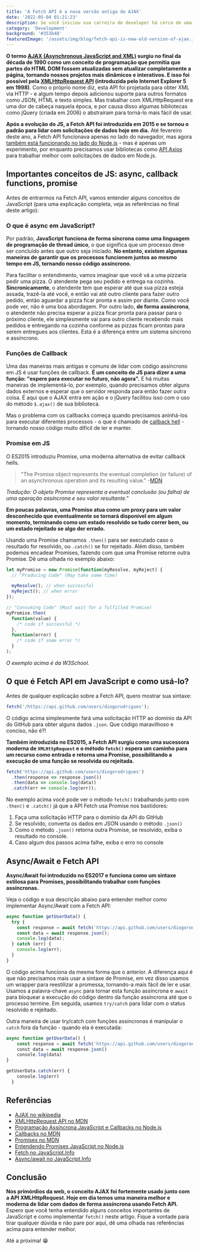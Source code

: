 ```yaml
---
title: 'A Fetch API é a nova versão antiga do AJAX'
date: '2022-05-04 01:21:23'
description: Se você iniciou sua carreira de developer há cerca de uma década, provavelmente sabe como era complicado usar AJAX em nossas aplicações da web. No entanto, agora todos nós sabemos que o JavaScript vanilla moderno nos apresenta várias funcionalidades poderosas, incluindo a Fetch API - uma maneira mais fácil de obter dados do servidor sem recarregar a página.
category: 'Development'
background: '#353b48'
featuredImage: '/assets/img/blog/fetch-api-is-new-old-version-of-ajax.jpg'
---
```


**O termo [AJAX (Asynchronous JavaScript and XML)](<https://en.wikipedia.org/wiki/Ajax_(programming)>) surgiu no final da década de 1990 como um conceito de programação que permitia que partes do HTML DOM fossem atualizadas sem atualizar completamente a página, tornando nossos projetos mais dinâmicos e interativos. E isso foi possível pela [XMLHttpRequest API](https://developer.mozilla.org/en-US/docs/Web/API/XMLHTTPRequest) (introduzida pelo Internet Explorer 5 em 1998)**. Como o próprio nome diz, esta API foi projetada para obter XML via HTTP - e algum tempo depois adicionou suporte para outros formatos como JSON, HTML e texto simples. Mas trabalhar com XMLHttpRequest era uma dor de cabeça naquela época, e por causa disso algumas bibliotecas como jQuery (criada em 2006) o abstraíram para torná-lo mais fácil de usar.

**Após a evolução do JS, a Fetch API foi introduzida em 2015 e se tornou o padrão para lidar com solicitações de dados hoje em dia.** Até fevereiro deste ano, a Fetch API funcionava apenas no lado do navegador, mas agora [também está funcionando no lado do Node.js](https://blog.logrocket.com/fetch-api-node-js/) - mas é apenas um experimento, por enquanto precisamos usar bibliotecas como [API Axios](https://axios-http.com/docs/intro) para trabalhar melhor com solicitações de dados em Node.js.

## Importantes conceitos de JS: async, callback functions, promise

Antes de entrarmos na Fetch API, vamos entender alguns conceitos de JavaScript (para uma explicação completa, veja as referências no final deste artigo):

### O que é async em JavaScript?

Por padrão, **JavaScript funciona de forma síncrona como uma linguagem de programação de thread único**, o que significa que um processo deve ser concluído antes que outro seja iniciado. **No entanto, existem algumas maneiras de garantir que os processos funcionem juntos ao mesmo tempo em JS, tornando nosso código assíncrono.**

Para facilitar o entendimento, vamos imaginar que você vá a uma pizzaria pedir uma pizza. O atendente pega seu pedido e entrega na cozinha. **Sincronicamente**, o atendente tem que esperar até que sua pizza esteja assada, trazê-la até você, e então vai até outro cliente para fazer outro pedido, então aguardar a pizza ficar pronta e assim por diante. Como você pode ver, não é uma boa abordagem. Por outro lado, **de forma assíncrona**, o atendente não precisa esperar a pizza ficar pronta para passar para o próximo cliente, ele simplesmente vai para outro cliente recebendo mais pedidos e entregando na cozinha conforme as pizzas ficam prontas para serem entregues aos clientes. Esta é a diferença entre um sistema síncrono e assíncrono.

### Funções de Callback

Uma das maneiras mais antigas e comuns de lidar com código assíncrono em JS é usar funções de callback. **É um conceito de JS para dizer a uma função: "espere para executar no futuro, não agora".** E há muitas maneiras de implementá-lo, por exemplo, quando precisamos obter alguns dados externos e esperar que o servidor responda para então fazer outra coisa. É aqui que o AJAX entra em ação e o jQuery facilitou isso com o uso do método `$.ajax()` de sua biblioteca.

Mas o problema com os callbacks começa quando precisamos aninhá-los para executar diferentes processos - o que é chamado de [callback hell](http://callbackhell.com/) - tornando nosso código muito difícil de ler e manter.

### Promise em JS

O ES2015 introduziu Promise, uma moderna alternativa de evitar callback hells.

> "The Promise object represents the eventual completion (or failure) of an asynchronous operation and its resulting value." -[MDN](https://developer.mozilla.org/en-US/docs/Web/JavaScript/Reference/Global_Objects/Promise)

_Tradução: O objeto Promise representa a eventual conclusão (ou falha) de uma operação assíncrona e seu valor resultante."_

**Em poucas palavras, uma Promise atua como um proxy para um valor desconhecido que eventualmente se tornará disponível em algum momento, terminando como um estado resolvido se tudo correr bem, ou um estado rejeitado se algo der errado.**

Usando uma Promise chamamos `.then()` para ser executado caso o resultado for resolvido, ou `.catch()` se for rejeitado. Além disso, também podemos encadear Promises, fazendo com que uma Promise retorne outra Promise. Dê uma olhada no exemplo abaixo:

```js
let myPromise = new Promise(function(myResolve, myReject) {
  // "Producing Code" (May take some time)

  myResolve(); // when successful
  myReject(); // when error
});

// "Consuming Code" (Must wait for a fulfilled Promise)
myPromise.then(
  function(value) {
    /* code if successful */
  },
  function(error) {
    /* code if some error */
  }
);
```

_O exemplo acima é da W3School._

## O que é Fetch API em JavaScript e como usá-lo?

Antes de qualquer explicação sobre a Fetch API, quero mostrar sua sintaxe:

```js
fetch('/https://api.github.com/users/diogorodrigues');
```

O código acima simplesmente fará uma solicitação HTTP ao domínio da API do GitHub para obter alguns dados `.json`. Que código maravilhoso e conciso, não é?!

**Também introduzida no ES2015, a Fetch API surgiu como uma sucessora moderna de `XMLHttpRequest` e o método `fetch()` espera um caminho para um recurso como entrada e retorna uma Promise, possibilitando a execução de uma função se resolvida ou rejeitada.**

```js
fetch('https://api.github.com/users/diogorodrigues')
  .then(response => response.json())
  .then(data => console.log(data))
  .catch(err => console.log(err));
```

No exemplo acima você pode ver o método `fetch()` trabalhando junto com `.then()` e `.catch()` já que a API Fetch usa Promise nos bastidores:

1. Faça uma solicitação HTTP para o domínio da API do GitHub
2. Se resolvido, converta os dados em JSON usando o método `.json()`
3. Como o método `.json()` retorna outra Promise, se resolvido, exiba o resultado no console.
4. Caso algum dos passos acima falhe, exiba o erro no console

## Async/Await e Fetch API

**Async/Await foi introduzido no ES2017 e funciona como um sintaxe estilosa para Promises, possibilitando trabalhar com funções assíncronas.**

Veja o código e sua descrição abaixo para entender melhor como implementar Async/Await com a Fetch API:

```js
async function getUserData() {
  try {
    const response = await fetch('https://api.github.com/users/diogorodrigues');
    const data = await response.json();
    console.log(data);
  } catch (err) {
    console.log(err);
  }
}
```

O código acima funciona da mesma forma que o anterior. A diferença aqui é que não precisamos mais usar a sintaxe de Promise, em vez disso usamos um wrapper para reestilizar a promessa, tornando-a mais fácil de ler e usar. Usamos a palavra-chave `async` para tornar esta função assíncrona e `await` para bloquear a execução do código dentro da função assíncrona até que o processo termine. Em seguida, usamos `try/catch` para lidar com o status resolvido e rejeitado.

Outra maneira de usar try/catch com funções assíncronas é manipular o `catch` fora da função - quando ela é executada:

```js
async function getUserData() {
    const response = await fetch('https://api.github.com/users/diogorodrigues')
    const data = await response.json()
    console.log(data)
}

getUserData.catch(err) {
    console.log(err)
  }
```

## Referências

- [AJAX no wikipedia](<https://en.wikipedia.org/wiki/Ajax_(programming)>)
- [XMLHttpRequest API no MDN](https://developer.mozilla.org/en-US/docs/Web/API/XMLHTTPRequest)
- [Programação Assíncrona JavaScript e Callbacks no Node.js](https://nodejs.dev/learn/javascript-asynchronous-programming-and-callbacks)
- [Callbacks no MDN](https://developer.mozilla.org/en-US/docs/Glossary/Callback_function)
- [Promises no MDN](https://developer.mozilla.org/en-US/docs/Web/JavaScript/Reference/Global_Objects/Promise)
- [Entendendo Promises JavaScript no Node.js](https://nodejs.dev/learn/understanding-javascript-promises)
- [Fetch no JavaScript.Info](https://javascript.info/fetch)
- [Async/await no JavaScript.Info](https://javascript.info/async-await)

## Conclusão

**Nos primórdios da web, o conceito AJAX foi fortemente usado junto com a API XMLHttpRequest. Hoje em dia temos uma maneira melhor e moderna de lidar com dados de forma assíncrona usando Fetch API.** Espero que você tenha entendido alguns conceitos importantes de JavaScript e como implementar `fetch()` neste artigo. Fique a vontade para tirar qualquer dúvida e não pare por aqui, dê uma olhada nas referências acima para entender melhor.

Até a próxima! 😁
